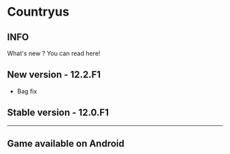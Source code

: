 # Countryus
INFO
----
What's new ? You can read here!

New version - 12.2.F1 
------------------------
- Bag fix

Stable version - 12.0.F1
------------------------

- - - - - - - - - - - - -
Game available on Android
------------------------

